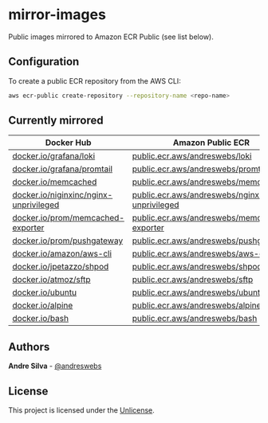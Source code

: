 # mirror-images

Public images mirrored to Amazon ECR Public (see list below).

## Configuration

To create a public ECR repository from the AWS CLI:

```sh
aws ecr-public create-repository --repository-name <repo-name>
```

## Currently mirrored

| Docker Hub                                                                                     | Amazon Public ECR |
| ---                                                                                            | ---               |
| [docker.io/grafana/loki](https://hub.docker.com/r/grafana/loki)                                | [public.ecr.aws/andreswebs/loki](https://gallery.ecr.aws/andreswebs/loki) |
| [docker.io/grafana/promtail](https://hub.docker.com/r/grafana/promtail)                        | [public.ecr.aws/andreswebs/promtail](https://gallery.ecr.aws/andreswebs/promtail) |
| [docker.io/memcached](https://hub.docker.com/_/memcached)                                      | [public.ecr.aws/andreswebs/memcached](https://gallery.ecr.aws/andreswebs/memcached) |
| [docker.io/niginxinc/nginx-unprivileged](https://hub.docker.com/r/nginxinc/nginx-unprivileged) | [public.ecr.aws/andreswebs/nginx-unprivileged](https://gallery.ecr.aws/andreswebs/nginx-unprivileged) |
| [docker.io/prom/memcached-exporter](https://hub.docker.com/r/prom/memcached-exporter)          | [public.ecr.aws/andreswebs/memcached-exporter](https://gallery.ecr.aws/andreswebs/memcached-exporter) |
| [docker.io/prom/pushgateway](https://hub.docker.com/r/prom/pushgateway)                        | [public.ecr.aws/andreswebs/pushgateway](https://gallery.ecr.aws/andreswebs/pushgateway) |
| [docker.io/amazon/aws-cli](https://hub.docker.com/r/amazon/aws-cli)                                    | [public.ecr.aws/andreswebs/aws-cli](https://gallery.ecr.aws/andreswebs/aws-cli) |
| [docker.io/jpetazzo/shpod](https://hub.docker.com/r/jpetazzo/shpod)                                    | [public.ecr.aws/andreswebs/shpod](https://gallery.ecr.aws/andreswebs/shpod) |
| [docker.io/atmoz/sftp](https://hub.docker.com/r/atmoz/sftp)                                    | [public.ecr.aws/andreswebs/sftp](https://gallery.ecr.aws/andreswebs/sftp) |
| [docker.io/ubuntu](https://hub.docker.com/_/ubuntu)                                    | [public.ecr.aws/andreswebs/ubuntu](https://gallery.ecr.aws/andreswebs/ubuntu) |
| [docker.io/alpine](https://hub.docker.com/_/alpine)                                    | [public.ecr.aws/andreswebs/alpine](https://gallery.ecr.aws/andreswebs/alpine) |
| [docker.io/bash](https://hub.docker.com/_/bash)                                    | [public.ecr.aws/andreswebs/bash](https://gallery.ecr.aws/andreswebs/bash) |

## Authors

**Andre Silva** - [@andreswebs](https://github.com/andreswebs)

## License

This project is licensed under the [Unlicense](UNLICENSE.md).
